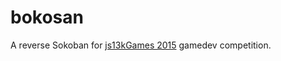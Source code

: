 bokosan
=======

A reverse Sokoban for [js13kGames 2015](http://2015.js13kgames.com/) gamedev competition.

